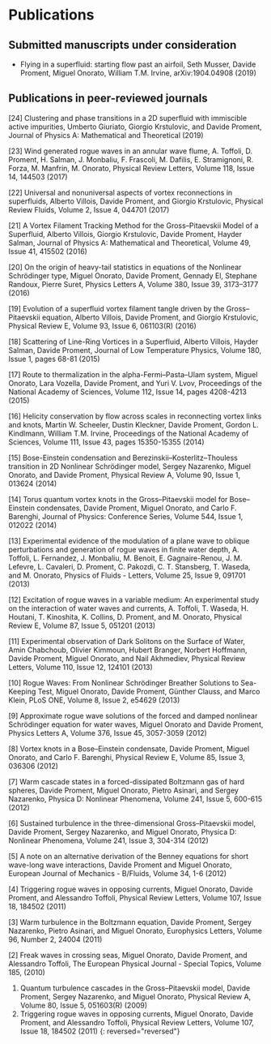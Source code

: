 # Publications

## Submitted manuscripts under consideration
- Flying in a superfluid: starting flow past an airfoil, Seth Musser, Davide Proment, Miguel Onorato, William T.M. Irvine, arXiv:1904.04908 (2019)

## Publications in peer-reviewed journals
[24] Clustering and phase transitions in a 2D superfluid with immiscible active impurities, Umberto Giuriato, Giorgio Krstulovic, and Davide Proment, Journal of Physics A: Mathematical and Theoretical (2019)

[23] Wind generated rogue waves in an annular wave flume, A. Toffoli, D. Proment, H. Salman, J. Monbaliu, F. Frascoli, M. Dafilis, E. Stramignoni, R. Forza, M. Manfrin, M. Onorato, Physical Review Letters, Volume 118, Issue 14, 144503 (2017)

[22] Universal and nonuniversal aspects of vortex reconnections in superfluids, Alberto Villois, Davide Proment, and Giorgio Krstulovic, Physical Review Fluids, Volume 2, Issue 4, 044701 (2017)

[21] A Vortex Filament Tracking Method for the Gross–Pitaevskii Model of a Superfluid, Alberto Villois, Giorgio Krstulovic, Davide Proment, Hayder Salman, Journal of Physics A: Mathematical and Theoretical, Volume 49, Issue 41, 415502 (2016)

[20] On the origin of heavy-tail statistics in equations of the Nonlinear Schrödinger type, Miguel Onorato, Davide Proment, Gennady El, Stephane Randoux, Pierre Suret, Physics Letters A, Volume 380, Issue 39, 3173–3177 (2016)

[19] Evolution of a superfluid vortex filament tangle driven by the Gross–Pitaevskii equation, Alberto Villois, Davide Proment, and Giorgio Krstulovic, Physical Review E, Volume 93, Issue 6, 061103(R) (2016)

[18] Scattering of Line-Ring Vortices in a Superfluid, Alberto Villois, Hayder Salman, Davide Proment, Journal of Low Temperature Physics, Volume 180, Issue 1, pages 68-81 (2015)

[17] Route to thermalization in the alpha-Fermi–Pasta–Ulam system, Miguel Onorato, Lara Vozella, Davide Proment, and Yuri V. Lvov, Proceedings of the National Academy of Sciences, Volume 112, Issue 14, pages 4208-4213 (2015)

[16] Helicity conservation by flow across scales in reconnecting vortex links and knots, Martin W. Scheeler, Dustin Kleckner, Davide Proment, Gordon L. Kindlmann, William T.M. Irvine, Proceedings of the National Academy of Sciences, Volume 111, Issue 43, pages 15350-15355 (2014)

[15] Bose-Einstein condensation and Berezinskii–Kosterlitz–Thouless transition in 2D Nonlinear Schrödinger model, Sergey Nazarenko, Miguel Onorato, and Davide Proment, Physical Review A, Volume 90, Issue 1, 013624 (2014)

[14] Torus quantum vortex knots in the Gross–Pitaevskii model for Bose–Einstein condensates, Davide Proment, Miguel Onorato, and Carlo F. Barenghi, Journal of Physics: Conference Series, Volume 544, Issue 1, 012022 (2014)

[13] Experimental evidence of the modulation of a plane wave to oblique perturbations and generation of rogue waves in finite water depth, A. Toffoli, L. Fernandez, J. Monbaliu, M. Benoit, E. Gagnaire-Renou, J. M. Lefevre, L. Cavaleri, D. Proment, C. Pakozdi, C. T. Stansberg, T. Waseda, and M. Onorato, Physics of Fluids - Letters, Volume 25, Issue 9, 091701 (2013)

[12] Excitation of rogue waves in a variable medium: An experimental study on the interaction of water waves and currents, A. Toffoli, T. Waseda, H. Houtani, T. Kinoshita, K. Collins, D. Proment, and M. Onorato, Physical Review E, Volume 87, Issue 5, 051201 (2013)

[11] Experimental observation of Dark Solitons on the Surface of Water, Amin Chabchoub, Olivier Kimmoun, Hubert Branger, Norbert Hoffmann, Davide Proment, Miguel Onorato, and Nail Akhmediev, Physical Review Letters, Volume 110, Issue 12, 124101 (2013)

[10] Rogue Waves: From Nonlinear Schrödinger Breather Solutions to Sea-Keeping Test, Miguel Onorato, Davide Proment, Günther Clauss, and Marco Klein, PLoS ONE, Volume 8, Issue 2, e54629 (2013)

[9] Approximate rogue wave solutions of the forced and damped nonlinear Schrödinger equation for water waves, Miguel Onorato and Davide Proment, Physics Letters A, Volume 376, Issue 45, 3057-3059 (2012)

[8] Vortex knots in a Bose–Einstein condensate, Davide Proment, Miguel Onorato, and Carlo F. Barenghi, Physical Review E, Volume 85, Issue 3, 036306 (2012)

[7] Warm cascade states in a forced-dissipated Boltzmann gas of hard spheres, Davide Proment, Miguel Onorato, Pietro Asinari, and Sergey Nazarenko, Physica D: Nonlinear Phenomena, Volume 241, Issue 5, 600-615 (2012)

[6] Sustained turbulence in the three-dimensional Gross–Pitaevskii model, Davide Proment, Sergey Nazarenko, and Miguel Onorato, Physica D: Nonlinear Phenomena, Volume 241, Issue 3, 304-314 (2012)

[5] A note on an alternative derivation of the Benney equations for short wave-long wave interactions, Davide Proment and Miguel Onorato, European Journal of Mechanics - B/Fluids, Volume 34, 1-6 (2012)

[4] Triggering rogue waves in opposing currents, Miguel Onorato, Davide Proment, and Alessandro Toffoli, Physical Review Letters, Volume 107, Issue 18, 184502 (2011)

[3] Warm turbulence in the Boltzmann equation, Davide Proment, Sergey Nazarenko, Pietro Asinari, and Miguel Onorato, Europhysics Letters, Volume 96, Number 2, 24004 (2011)

[2] Freak waves in crossing seas, Miguel Onorato, Davide Proment, and Alessandro Toffoli, The European Physical Journal - Special Topics, Volume 185, (2010)

1. Quantum turbulence cascades in the Gross–Pitaevskii model, Davide Proment, Sergey Nazarenko, and Miguel Onorato, Physical Review A, Volume 80, Issue 5, 051603(R) (2009)
2. Triggering rogue waves in opposing currents, Miguel Onorato, Davide Proment, and Alessandro Toffoli, Physical Review Letters, Volume 107, Issue 18, 184502 (2011)
{: reversed="reversed"}
